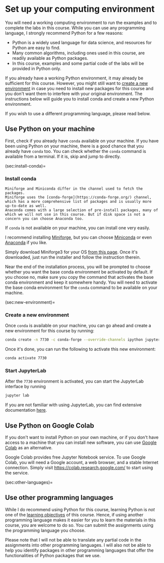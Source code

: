 # Set up your computing environment

You will need a working computing environment to run the examples and to complete the labs in this course.
While you can use any programming language, I strongly recommend Python for a few reasons:
- Python is a widely used language for data science, and resources for Python are easy to find.
- Many common algorithms, including ones used in this course, are readily available as Python packages.
- In this course, examples and some partial code of the labs will be provided in Python only.

If you already have a working Python environment, it may already be sufficient for this course.
However, you might still want to [create a new environment]((sec:new-environment)) in case you need to install new packages
for this course and you don't want them to interfere with your original environment.
The instructions below will guide you to install conda and create a new Python environment.

If you wish to use a different programming language, please read [](sec:other-languages) below.

## Use Python on your machine

First, check if you already have `conda` available on your machine.
If you have been using Python on your machine, there is a good chance that you already have `conda` too.
You can check whether the `conda` command is available from a terminal.
If it is, skip [](sec:install-conda) and jump to [](sec:new-environment) directly.

(sec:install-conda)=
### Install conda

```{margin}
Miniforge and Miniconda differ in the channel used to fetch the packages.
Miniforge uses the [conda-forge](https://conda-forge.org/) channel, which has a more comprehensive list of packages and is usually more up-to-date as well.
Anaconda comes with a large selection of pre-install packages, many of which we will not use in this course. But if disk space is not a concern you can choose Anaconda too.
```

If `conda` is not available on your machine, you can install one very easily.

I recommend installing [Miniforge](https://github.com/conda-forge/miniforge/blob/main/README.md), but you can choose [Miniconda](https://docs.conda.io/projects/miniconda/en/latest/) or even [Anaconda](https://www.anaconda.com/download) if you like.

Simply download Miniforge3 for your OS [from this page](https://github.com/conda-forge/miniforge/blob/main/README.md#miniforge3).
Once it's downloaded, just run the installer and follow the instruction therein.

Near the end of the installation process, you will be prompted to choose whether you want the base conda environment be activated by default.
If you choose no, make sure you copy the command that activates the base conda environment and keep it somewhere handy.
You will need to activate the base conda environment for the `conda` command to be available on your machine.

(sec:new-environment)=
### Create a new environment
Once `conda` is available on your machine, you can go ahead and create a new environment for this course by running:

```sh
conda create -n 7730 -c conda-forge --override-channels ipython jupyterlab matplotlib-base numpy pandas scikit-learn scipy
```

Once it's done, you can run the following to activate this new environment:
```sh
conda activate 7730
```

### Start JupyterLab

After the `7730` environment is activated, you can start the JupyterLab interface by running
```sh
jupyter lab
```

If you are not familiar with using JupyterLab, you can find extensive documentation [here](https://jupyterlab.readthedocs.io/en/latest/user/interface.html).

## Use Python on Google Colab

If you don't want to install Python on your own machine, or if you don't have access to a machine that you can install new software,
you can use [Google Colab](https://colab.google/) as an alternative.

Google Colab provides free Jupyter Notebook service.
To use Google Colab, you will need a Google account, a web browser, and a stable Internet connection.
Simply visit https://colab.research.google.com/ to start using the service.


(sec:other-languages)=
## Use other programming languages

While I do recommend using Python for this course, learning Python is *not* one of the [learning objectives](sec:learning-objectives) of this course.
Hence, if using another programming language makes it easier for you to learn the materials in this course,
you are welcome to do so. You can submit the assignments using the programming language you choose.

Please note that I will not be able to translate any partial code in the assignments into other programming languages.
I will also not be able to help you identify packages in other programming languages that offer the functionalities of Python packages that we use.
